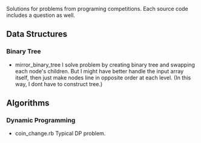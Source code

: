 
Solutions for problems from programing competitions. Each source code includes a question as well.

## Data Structures

### Binary Tree

- mirror_binary_tree
I solve problem by creating binary tree and swapping each node's children. But I might have better handle the input array itself, then just make nodes line in opposite order at each level. (In this way, I dont have to construct tree.)

## Algorithms

### Dynamic Programming

- coin_change.rb
Typical DP problem.
